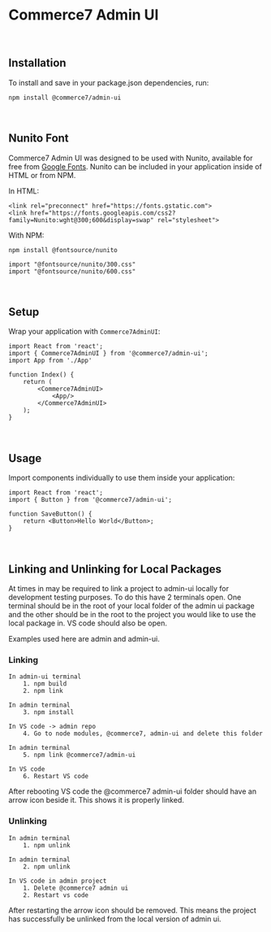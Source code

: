 # Commerce7 Admin UI

<br />

## Installation

To install and save in your package.json dependencies, run:

```
npm install @commerce7/admin-ui
```

<br />

## Nunito Font

Commerce7 Admin UI was designed to be used with Nunito, available for free from <a href='https://fonts.google.com/specimen/Nunito' target='_blank'>Google Fonts</a>. Nunito can be included in your application inside of HTML or from NPM.

In HTML:

```
<link rel="preconnect" href="https://fonts.gstatic.com">
<link href="https://fonts.googleapis.com/css2?family=Nunito:wght@300;600&display=swap" rel="stylesheet">
```

With NPM:

```
npm install @fontsource/nunito
```

```
import "@fontsource/nunito/300.css"
import "@fontsource/nunito/600.css"
```

<br />

## Setup

Wrap your application with `Commerce7AdminUI`:

```
import React from 'react';
import { Commerce7AdminUI } from '@commerce7/admin-ui';
import App from './App'

function Index() {
    return (
        <Commerce7AdminUI>
            <App/>
        </Commerce7AdminUI>
    );
}
```

<br />

## Usage

Import components individually to use them inside your application:

```
import React from 'react';
import { Button } from '@commerce7/admin-ui';

function SaveButton() {
    return <Button>Hello World</Button>;
}
```

<br />

## Linking and Unlinking for Local Packages

At times in may be required to link a project to admin-ui locally for development testing purposes. To do this have 2 terminals open. One terminal should be in the root of your local folder of the admin ui package and the other should be in the root to the project you would like to use the local package in. VS code should also be open.

Examples used here are admin and admin-ui.

### Linking

```
In admin-ui terminal
    1. npm build
    2. npm link
```

```
In admin terminal
    3. npm install
```

```
In VS code -> admin repo
    4. Go to node modules, @commerce7, admin-ui and delete this folder
```

```
In admin terminal
    5. npm link @commerce7/admin-ui
```

```
In VS code
    6. Restart VS code
```

After rebooting VS code the @commerce7 admin-ui folder should have an arrow icon beside it. This shows it is properly linked.

### Unlinking

```
In admin terminal
    1. npm unlink
```

```
In admin terminal
    2. npm unlink
```

```
In VS code in admin project
    1. Delete @commerce7 admin ui
    2. Restart vs code
```

After restarting the arrow icon should be removed. This means the project has successfully be unlinked from the local version of admin ui.
